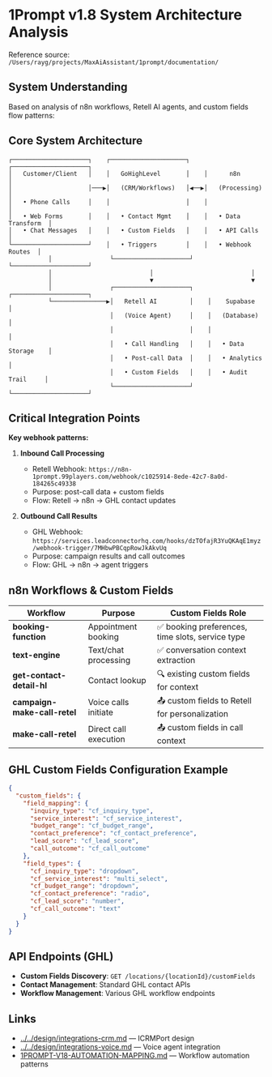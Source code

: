 # 1Prompt v1.8 System Architecture Analysis

Reference source: `/Users/rayg/projects/MaxAiAssistant/1prompt/documentation/`

## System Understanding

Based on analysis of n8n workflows, Retell AI agents, and custom fields flow patterns:

## Core System Architecture

```
┌─────────────────────┐    ┌─────────────────────┐    ┌─────────────────────┐
│   Customer/Client   │    │   GoHighLevel       │    │      n8n            │
│                     │───▶│   (CRM/Workflows)   │◀──▶│   (Processing)      │
│   • Phone Calls     │    │                     │    │                     │
│   • Web Forms       │    │   • Contact Mgmt    │    │   • Data Transform  │
│   • Chat Messages   │    │   • Custom Fields   │    │   • API Calls       │
└─────────────────────┘    │   • Triggers        │    │   • Webhook Routes  │
           │                └─────────────────────┘    └─────────────────────┘
           │                           │                           │
           │                           ▼                           ▼
           │                ┌─────────────────────┐    ┌─────────────────────┐
           └───────────────▶│   Retell AI         │    │    Supabase         │
                            │   (Voice Agent)     │    │   (Database)        │
                            │                     │    │                     │
                            │   • Call Handling   │    │   • Data Storage    │
                            │   • Post-call Data  │    │   • Analytics       │
                            │   • Custom Fields   │    │   • Audit Trail     │
                            └─────────────────────┘    └─────────────────────┘
```

## Critical Integration Points

**Key webhook patterns:**

1. **Inbound Call Processing**
   - Retell Webhook: `https://n8n-1prompt.99players.com/webhook/c1025914-8ede-42c7-8a0d-184265c49338`
   - Purpose: post-call data + custom fields
   - Flow: Retell → n8n → GHL contact updates

2. **Outbound Call Results**  
   - GHL Webhook: `https://services.leadconnectorhq.com/hooks/dzTOfajR3YuQKAqE1myz/webhook-trigger/7MHbwPBCqpRowJkAkvUq`
   - Purpose: campaign results and call outcomes
   - Flow: GHL → n8n → agent triggers

## n8n Workflows & Custom Fields

| Workflow | Purpose | Custom Fields Role |
|----------|---------|-------------------|
| **booking-function** | Appointment booking | ✅ booking preferences, time slots, service type |
| **text-engine** | Text/chat processing | ✅ conversation context extraction |
| **get-contact-detail-hl** | Contact lookup | 🔍 existing custom fields for context |
| **campaign-make-call-retel** | Voice calls initiate | 📤 custom fields to Retell for personalization |
| **make-call-retel** | Direct call execution | 📤 custom fields in call context |

## GHL Custom Fields Configuration Example

```json
{
  "custom_fields": {
    "field_mapping": {
      "inquiry_type": "cf_inquiry_type",
      "service_interest": "cf_service_interest", 
      "budget_range": "cf_budget_range",
      "contact_preference": "cf_contact_preference",
      "lead_score": "cf_lead_score",
      "call_outcome": "cf_call_outcome"
    },
    "field_types": {
      "cf_inquiry_type": "dropdown",
      "cf_service_interest": "multi_select",
      "cf_budget_range": "dropdown",
      "cf_contact_preference": "radio",
      "cf_lead_score": "number",
      "cf_call_outcome": "text"
    }
  }
}
```

## API Endpoints (GHL)

- **Custom Fields Discovery**: `GET /locations/{locationId}/customFields`
- **Contact Management**: Standard GHL contact APIs
- **Workflow Management**: Various GHL workflow endpoints

## Links

- [../../design/integrations-crm.md](../../design/integrations-crm.md) — ICRMPort design
- [../../design/integrations-voice.md](../../design/integrations-voice.md) — Voice agent integration
- [1PROMPT-V18-AUTOMATION-MAPPING.md](1PROMPT-V18-AUTOMATION-MAPPING.md) — Workflow automation patterns